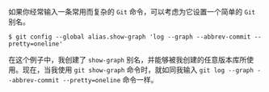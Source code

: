如果你经常输入一条常用而复杂的 `Git` 命令，可以考虑为它设置一个简单的 `Git` 别名。

```shell
$ git config --global alias.show-graph 'log --graph --abbrev-commit --pretty=oneline'
```

在这个例子中，我创建了 `show-graph` 别名，并能够被我创建的任意版本库所使用。现在，当我使用 `git show-graph` 命令时，就如同我输入 `git log --graph --abbrev-commit --pretty=oneline` 命令一样。